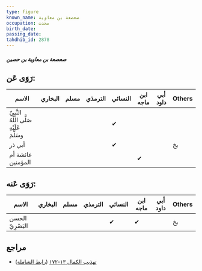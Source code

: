 ```yaml
---
type: figure
known_name: صعصعة بن معاوية
occupation: محدث
birth_date:
passing_date:
tahdhib_id: 2878
---
```

##### صعصعة بن معاوية بن حصين

## رَوَى عَن:
| الاسم                                      | البخاري | مسلم | الترمذي | النسائي | ابن ماجه | أبي داود | Others |
| ------------------------------------------ | ------- | ---- | ------- | ------- | -------- | -------- | ------ |
| النَّبِيّ صَلَّى اللَّهُ عَلَيْهِ وسَلَّمَ |         |      |         | ✔       |          |          |        |
| أبي ذر                                     |         |      |         | ✔       |          |          | بخ     |
| عائشة أم المؤمنين                          |         |      |         |         | ✔        |          |        |
## رَوَى عَنه:
| الاسم            | البخاري | مسلم | الترمذي | النسائي | ابن ماجه | أبي داود | Others |
| ---------------- | ------- | ---- | ------- | ------- | -------- | -------- | ------ |
| الحسن البَصْرِيّ |         |      |         | ✔       | ✔        |          | بخ     |
## مراجع
- [تهذيب الكمال ١٣-١٧٢](obsidian://open?vault=Tahdhib-al-Kamal&file=Figures/٢٨٧٨-صعصعة%20بن%20معاوية%20بن%20حصين) ([رابط الشاملة](https://shamela.ws/book/3722/6553))
